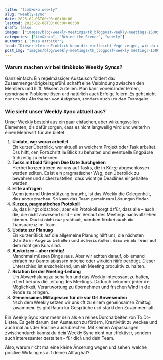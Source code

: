 ```yaml
---
title: "tim&koko weekly"
slug: "weekly-sync"
date: 2025-02-06T00:00:00+00:00
lastmod: 2025-02-06T00:00:00+00:00
draft: false
images: ["images/blog/weekly-meetings/tk_blogpost-weekly-meetings-1500x1000.png"]
categories: ["tim&koko", "Behind the Scenes", "weekly"]
authors: ['livia affolter']
lead: "Dieser kleine Einblick kann dir vielleicht Wege zeigen, wie du mehr aus diesen Meetings herausholen kannst und wie du den Mut findest, immer mal wieder Veränderungen in ein Meeting zu bringen. Denn der Alltag wird oft von Routinen bestimmt, die nicht infrage gestellt werden. Aber gerade darin liegt aus unserer Sicht Potenzial."
post_img: "images/blog/weekly-meetings/tk_blogpost-weekly-meetings-1500x1000.png"
---
```


### Warum machen wir bei tim&koko Weekly Syncs?

Ganz einfach: Ein regelmässiger Austausch fördert das Zusammengehörigkeitsgefühl, schafft eine Verbindung zwischen den Members und hilft, Wissen zu teilen. Man kann voneinander lernen, gemeinsam Probleme lösen und natürlich auch Erfolge feiern. Es geht nicht nur um das Abarbeiten von Aufgaben, sondern auch um den Teamgeist.

### Wie sieht unser Weekly Sync aktuell aus?

Unser Weekly besteht aus ein paar einfachen, aber wirkungsvollen Elementen, die dafür sorgen, dass es nicht langweilig wird und weiterhin einen Mehrwert für alle bietet:

1. **Update, wer woran arbeitet**\
   Ein kurzer Überblick, wer aktuell an welchem Projekt oder Task arbeitet. Das hilft, den Fortschritt im Blick zu behalten und eventuelle Engpässe frühzeitig zu erkennen.
1. **Tasks mit bald fälligem Due Date durchgehen**\
   Hierbei konzentrieren wir uns auf Tasks, die in Kürze abgeschlossen werden sollten. Es ist ein pragmatischer Weg, den Überblick zu bewahren und sicherzustellen, dass wichtige Deadlines eingehalten werden.
1. **Hilfe anfragen**\
   Wenn jemand Unterstützung braucht, ist das Weekly die Gelegenheit, dies anzusprechen. So kann das Team gemeinsam Lösungen finden.
1. **Kurzes, pragmatisches Protokoll**\
   Ja, das klingt oldschool, aber ein Protokoll sorgt dafür, dass alle – auch die, die nicht anwesend sind – den Verlauf des Meetings nachvollziehen können. Das ist nicht nur praktisch, sondern fördert auch die Transparenz im Team.
1. **Update zur Planung**\
   Ein kurzer Blick auf die allgemeine Planung hilft uns, die nächsten Schritte im Auge zu behalten und sicherzustellen, dass wir als Team auf dem richtigen Kurs sind.
1. **Auskotzen – aber richtig!**\
   Manchmal müssen Dinge raus. Aber wir achten darauf, ob jemand einfach nur Dampf ablassen möchte oder wirklich Hilfe benötigt. Dieser Unterschied ist entscheidend, um ein Meeting produktiv zu halten.
1. **Rotation bei der Meeting-Leitung**\
   Um Abwechslung zu schaffen und das Weekly interessant zu halten, rotiert bei uns die Leitung des Meetings. Dadurch bekommt jeder die Möglichkeit, Verantwortung zu übernehmen und frischen Wind in die Runde zu bringen.
1. **Gemeinsames Mittagessen für die vor Ort Anwesenden**\
   Nach dem Weekly setzen wir uns oft zu einem gemeinsamen Zmittag zusammen. Es gibt Raum für Gespräche und stärkt den Zusammenhalt.

Ein Weekly Sync kann mehr sein als ein reines Durcharbeiten von To Do-Listen. Es geht darum, den Austausch zu fördern, Kreativität zu wecken und auch mal aus der Routine auszubrechen. Mit kleinen Anpassungen zwischendurch kannst du dein Weekly Sync nicht nur effektiver, sondern auch interessanter gestalten – für dich und dein Team.

Also, warum nicht mal eine kleine Änderung wagen und sehen, welche positive Wirkung es auf deinen Alltag hat?
